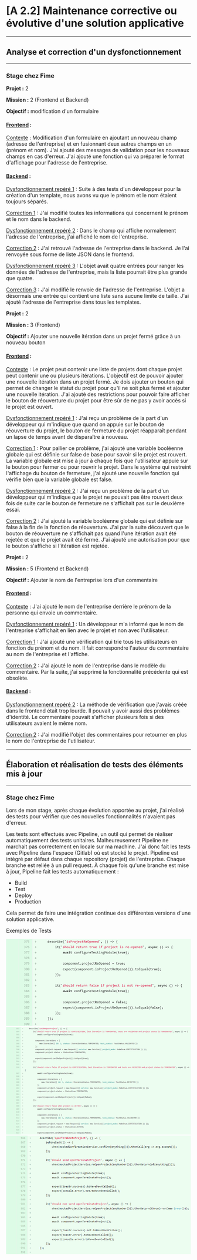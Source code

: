 # [A 2.2] Maintenance corrective ou évolutive d'une solution applicative

---
## Analyse et correction d'un dysfonctionnement

---
### Stage chez Fime
**Projet :** 2

**Mission :** 2 (Frontend et Backend)

**Objectif :** modification d'un formulaire

#### <u>Frontend</u> :
<u>Contexte</u> :
Modification d'un formulaire en ajoutant un nouveau champ
(adresse de l'entreprise) et en fusionnant deux autres champs en
un (prénom et nom).
J'ai ajouté des messages de validation pour les nouveaux champs en
cas d'erreur.
J'ai ajouté une fonction qui va préparer le format d'affichage pour
l'adresse de l'entreprise.

#### <u>Backend</u> :
<u>Dysfonctionnement repéré 1</u> :
Suite à des tests d'un développeur pour la création d'un template,
nous avons vu que le prénom et le nom étaient toujours séparés.

<u>Correction 1</u> :
J'ai modifié toutes les informations qui concernent le prénom et le nom
dans le backend.

<u>Dysfonctionnement repéré 2</u> :
Dans le champ qui affiche normalement l'adresse de l'entreprise,
j'ai affiché le nom de l'entreprise.

<u>Correction 2</u> :
J'ai retrouvé l'adresse de l'entreprise dans le backend.
Je l'ai renvoyée sous forme de liste JSON dans le frontend.

<u>Dysfonctionnement repéré 3</u> :
L'objet avait quatre entrées pour ranger les données de
l'adresse de l'entreprise, mais la liste pourrait être plus grande que
quatre.

<u>Correction 3</u> :
J'ai modifié le renvoie de l'adresse de l'entreprise.
L'objet a désormais une entrée qui contient une liste
sans aucune limite de taille. J'ai ajouté l'adresse de l'entreprise
dans tous les templates.

**Projet :** 2

**Mission :** 3 (Frontend)

**Objectif :** Ajouter une nouvelle itération dans un projet fermé
grâce à un nouveau bouton

#### <u>Frontend</u> :
<u>Contexte</u> : 
Le projet peut contenir une liste de projets dont chaque projet peut
contenir une ou plusieurs itérations. L'objectif est de pouvoir ajouter
une nouvelle itération dans un projet fermé. Je dois ajouter un bouton
qui permet de changer le statut du projet pour qu'il ne soit plus fermé et
ajouter une nouvelle itération.
J'ai ajouté des restrictions pour pouvoir faire afficher le bouton
de réouverture du projet pour être sûr de ne pas y avoir accès
si le projet est ouvert.

<u>Dysfonctionnement repéré 1</u> : 
J'ai reçu un problème de la part d'un développeur qui m'indique que quand
on appuie sur le bouton de réouverture du projet, le bouton de fermeture
du projet réapparaît pendant un lapse de temps avant de disparaître
à nouveau. 

<u>Correction 1</u> :
Pour pallier ce problème, j'ai ajouté une variable booléenne
globale qui est définie sur false de base pour savoir si le projet est
rouvert. La variable globale est mise à jour à chaque fois que
l'utilisateur appuie sur le bouton pour fermer ou pour rouvrir le projet.
Dans le système qui restreint l'affichage du bouton de fermeture,
j'ai ajouté une nouvelle fonction qui vérifie bien que la variable globale
est false.

<u>Dysfonctionnement repéré 2</u> :
J'ai reçu un problème de la part d'un développeur qui m'indique 
que le projet ne pouvait pas être rouvert deux fois de suite car le bouton
de fermeture ne s'affichait pas sur le deuxième essai.

<u>Correction 2</u> :
J'ai ajouté la variable booléenne globale qui est définie sur false
à la fin de la fonction de réouverture. J'ai par la suite découvert
que le bouton de réouverture ne s'affichait pas quand l'une itération
avait été rejetée et que le projet avait été fermé. J'ai ajouté une
autorisation pour que le bouton s'affiche si l'itération est rejetée.

**Projet :** 2

**Mission :** 5 (Frontend et Backend)

**Objectif :** Ajouter le nom de l'entreprise lors d'un commentaire

#### <u>Frontend</u> :
<u>Contexte</u> :
J'ai ajouté le nom de l'entreprise derrière le prénom de la personne
qui envoie un commentaire.

<u>Dysfonctionnement repéré 1</u> :
Un développeur m'a informé que le nom de l'entreprise s'affichait en lien
avec le projet et non avec l'utilisateur. 

<u>Correction 1</u> :
J'ai ajouté une vérification qui trie tous les utilisateurs en fonction
du prénom et du nom. Il fait correspondre l'auteur du commentaire
au nom de l'entreprise et l'affiche.

<u>Correction 2</u> :
J'ai ajouté le nom de l'entreprise dans le modèle du commentaire.
Par la suite, j'ai supprimé la fonctionnalité précédente qui est obsolète.

#### <u>Backend</u> :
<u>Dysfonctionnement repéré 2</u> :
La méthode de vérification que j'avais créée dans le frontend était 
trop lourde. Il pouvait y avoir aussi des problèmes d'identité. 
Le commentaire pouvait s'afficher plusieurs fois si des utilisateurs 
avaient le même nom.

<u>Correction 2</u> :
J'ai modifié l'objet des commentaires pour retourner en plus le nom de
l'entreprise de l'utilisateur. 

---
## Élaboration et réalisation de tests des éléments mis à jour

---
### Stage chez Fime
Lors de mon stage, après chaque évolution apportée au projet, j'ai réalisé
des tests pour vérifier que ces nouvelles fonctionnalités n'avaient
pas d'erreur.

Les tests sont effectués avec Pipeline, un outil qui permet de réaliser
automatiquement des tests unitaires.
Malheureusement Pipeline ne marchait pas correctement en locale
sur ma machine.
J'ai donc fait les tests avec Pipeline dans l'espace (Gitlab) où est stocké
le projet. Pipeline est intégré par défaut dans chaque repository (projet)
de l'entreprise.
Chaque branche est reliée à un pull request.
À chaque fois qu'une branche est mise à jour, Pipeline fait les tests
automatiquement :

- Build
- Test
- Deploy
- Production

Cela permet de faire une intégration continue
des différentes versions d'une solution applicative.

Exemples de Tests

![Fime projet 2 mission 3](./doc/fime_projet_2_mission_3_test_1.png)
![Fime projet 2 mission 3](./doc/fime_projet_2_mission_3_test_2.png)
![Fime projet 2 mission 3](./doc/fime_projet_2_mission_3_test_3.png)

